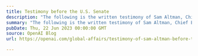 ```yaml
---
title: Testimony before the U.S. Senate
description: "The following is the written testimony of Sam Altman, Chief Executive Officer of OpenAI, before the U.S. Senate Committee on the Judiciary (Subcommittee on Privacy, Technology, & the Law)."
summary: "The following is the written testimony of Sam Altman, Chief Executive Officer of OpenAI, before the U.S. Senate Committee on the Judiciary (Subcommittee on Privacy, Technology, & the Law)."
pubDate: Thu, 22 Jun 2023 00:00:00 GMT
source: OpenAI Blog
url: https://openai.com/global-affairs/testimony-of-sam-altman-before-the-us-senate

---
```


